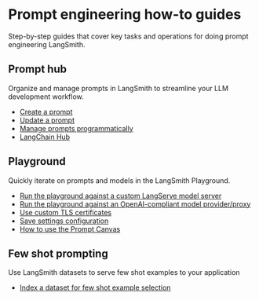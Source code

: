 # Prompt engineering how-to guides

Step-by-step guides that cover key tasks and operations for doing prompt engineering LangSmith.

## Prompt hub

Organize and manage prompts in LangSmith to streamline your LLM development workflow.

- [Create a prompt](./how_to_guides/prompts/create_a_prompt)
- [Update a prompt](./how_to_guides/prompts/update_a_prompt)
- [Manage prompts programmatically](./how_to_guides/prompts/manage_prompts_programatically)
- [LangChain Hub](./how_to_guides/prompts/langchain_hub)

## Playground

Quickly iterate on prompts and models in the LangSmith Playground.

- [Run the playground against a custom LangServe model server](./how_to_guides/playground/custom_endpoint)
- [Run the playground against an OpenAI-compliant model provider/proxy](./how_to_guides/playground/custom_openai_compliant_model)
- [Use custom TLS certificates](./how_to_guides/playground/custom_tls_certificates)
- [Save settings configuration](./how_to_guides/playground/save_model_configuration)
- [How to use the Prompt Canvas](./how_to_guides/playground/prompt_canvas)

## Few shot prompting

Use LangSmith datasets to serve few shot examples to your application

- [Index a dataset for few shot example selection](../../evaluation/how_to_guides/datasets/index_datasets_for_dynamic_few_shot_example_selection)
